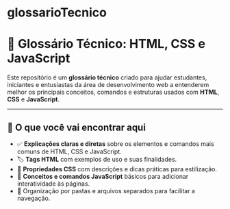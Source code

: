 # glossarioTecnico
# 📘 Glossário Técnico: HTML, CSS e JavaScript

Este repositório é um **glossário técnico** criado para ajudar estudantes, iniciantes e entusiastas da área de desenvolvimento web a entenderem melhor os principais conceitos, comandos e estruturas usados com **HTML**, **CSS** e **JavaScript**.

---

## 🧠 O que você vai encontrar aqui

- ✅ **Explicações claras e diretas** sobre os elementos e comandos mais comuns de HTML, CSS e JavaScript.
- 🏷️ **Tags HTML** com exemplos de uso e suas finalidades.
- 🎨 **Propriedades CSS** com descrições e dicas práticas para estilização.
- 🧩 **Conceitos e comandos JavaScript** básicos para adicionar interatividade às páginas.
- 📁 Organização por pastas e arquivos separados para facilitar a navegação.




